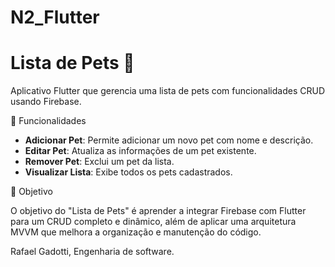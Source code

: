 # N2_Flutter
# Lista de Pets 🐾

Aplicativo Flutter que gerencia uma lista de pets com funcionalidades CRUD usando Firebase.

 📱 Funcionalidades

- **Adicionar Pet**: Permite adicionar um novo pet com nome e descrição.
- **Editar Pet**: Atualiza as informações de um pet existente.
- **Remover Pet**: Exclui um pet da lista.
- **Visualizar Lista**: Exibe todos os pets cadastrados.

 🎯 Objetivo

O objetivo do "Lista de Pets" é aprender a integrar Firebase com Flutter para um CRUD completo e dinâmico, além de aplicar uma arquitetura MVVM que melhora a organização e manutenção do código.

Rafael Gadotti, Engenharia de software.




